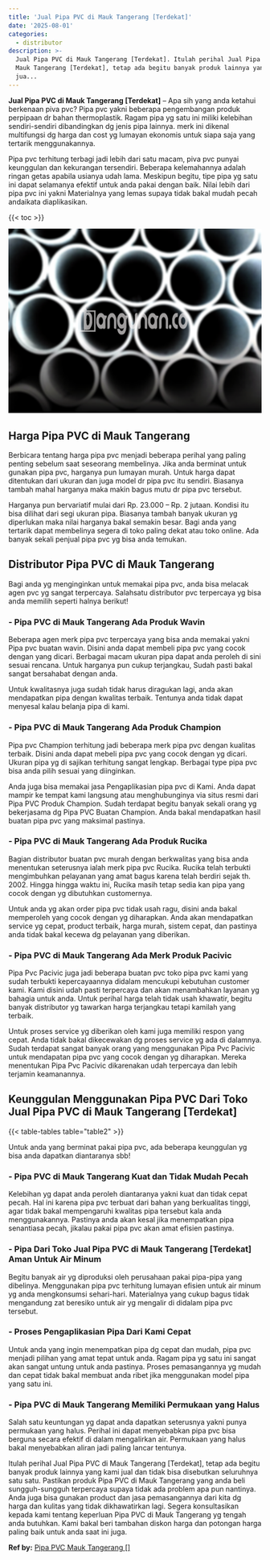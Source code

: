 ```yaml
---
title: 'Jual Pipa PVC di Mauk Tangerang [Terdekat]'
date: '2025-08-01'
categories:
  - distributor
description: >-
  Jual Pipa PVC di Mauk Tangerang [Terdekat]. Itulah perihal Jual Pipa PVC di
  Mauk Tangerang [Terdekat], tetap ada begitu banyak produk lainnya yang kami
  jua...
---
```


**Jual Pipa PVC di Mauk Tangerang \[Terdekat\]** – Apa sih yang anda ketahui berkenaan piva pvc? Pipa pvc yakni beberapa pengembangan produk perpipaan dr bahan thermoplastik. Ragam pipa yg satu ini miliki kelebihan sendiri-sendiri dibandingkan dg jenis pipa lainnya. merk ini dikenal multifungsi dg harga dan cost yg lumayan ekonomis untuk siapa saja yang tertarik menggunakannya.

Pipa pvc terhitung terbagi jadi lebih dari satu macam, piva pvc punyai keunggulan dan kekurangan tersendiri. Beberapa kelemahannya adalah ringan getas apabila usianya udah lama. Meskipun begitu, tipe pipa yg satu ini dapat selamanya efektif untuk anda pakai dengan baik. Nilai lebih dari pipa pvc ini yakni Materialnya yang lemas supaya tidak bakal mudah pecah andaikata diaplikasikan.

{{< toc >}}

![Jual Pipa PVC di Mauk Tangerang [Terdekat]](/images/jaul-pipa-pvc-28.png)

## Harga Pipa PVC di Mauk Tangerang

Berbicara tentang harga pipa pvc menjadi beberapa perihal yang paling penting sebelum saat seseorang membelinya. Jika anda berminat untuk gunakan pipa pvc, harganya pun lumayan murah. Untuk harga dapat ditentukan dari ukuran dan juga model dr pipa pvc itu sendiri. Biasanya tambah mahal harganya maka makin bagus mutu dr pipa pvc tersebut.

Harganya pun bervariatif mulai dari Rp. 23.000 – Rp. 2 jutaan. Kondisi itu bisa dilihat dari segi ukuran pipa. Biasanya tambah banyak ukuran yg diperlukan maka nilai harganya bakal semakin besar. Bagi anda yang tertarik dapat membelinya segera di toko paling dekat atau toko online. Ada banyak sekali penjual pipa pvc yg bisa anda temukan.

## Distributor Pipa PVC di Mauk Tangerang

Bagi anda yg menginginkan untuk memakai pipa pvc, anda bisa melacak agen pvc yg sangat terpercaya. Salahsatu distributor pvc terpercaya yg bisa anda memilih seperti halnya berikut!

### \- Pipa PVC di Mauk Tangerang Ada Produk Wavin

Beberapa agen merk pipa pvc terpercaya yang bisa anda memakai yakni Pipa pvc buatan wavin. Disini anda dapat membeli pipa pvc yang cocok dengan yang dicari. Berbagai macam ukuran pipa dapat anda peroleh di sini sesuai rencana. Untuk harganya pun cukup terjangkau, Sudah pasti bakal sangat bersahabat dengan anda.

Untuk kwalitasnya juga sudah tidak harus diragukan lagi, anda akan mendapatkan pipa dengan kwalitas terbaik. Tentunya anda tidak dapat menyesal kalau belanja pipa di kami.

### \- Pipa PVC di Mauk Tangerang Ada Produk Champion

Pipa pvc Champion terhitung jadi beberapa merk pipa pvc dengan kualitas terbaik. Disini anda dapat mebeli pipa pvc yang cocok dengan yg dicari. Ukuran pipa yg di sajikan terhitung sangat lengkap. Berbagai type pipa pvc bisa anda pilih sesuai yang diinginkan.

Anda juga bisa memakai jasa Pengaplikasian pipa pvc di Kami. Anda dapat mampir ke tempat kami langsung atau menghubunginya via situs resmi dari Pipa PVC Produk Champion. Sudah terdapat begitu banyak sekali orang yg bekerjasama dg Pipa PVC Buatan Champion. Anda bakal mendapatkan hasil buatan pipa pvc yang maksimal pastinya.

### \- Pipa PVC di Mauk Tangerang Ada Produk Rucika

Bagian distributor buatan pvc murah dengan berkwalitas yang bisa anda menentukan seterusnya ialah merk pipa pvc Rucika. Rucika telah terbukti mengimbuhkan pelayanan yang amat bagus karena telah berdiri sejak th. 2002. Hingga hingga waktu ini, Rucika masih tetap sedia kan pipa yang cocok dengan yg dibutuhkan customernya.

Untuk anda yg akan order pipa pvc tidak usah ragu, disini anda bakal memperoleh yang cocok dengan yg diharapkan. Anda akan mendapatkan service yg cepat, product terbaik, harga murah, sistem cepat, dan pastinya anda tidak bakal kecewa dg pelayanan yang diberikan.

### \- Pipa PVC di Mauk Tangerang Ada Merk Produk Pacivic

Pipa Pvc Pacivic juga jadi beberapa buatan pvc toko pipa pvc kami yang sudah terbukti kepercayaannya didalam mencukupi kebutuhan customer kami. Kami disini udah pasti terpercaya dan akan menambahkan layanan yg bahagia untuk anda. Untuk perihal harga telah tidak usah khawatir, begitu banyak distributor yg tawarkan harga terjangkau tetapi kamilah yang terbaik.

Untuk proses service yg diberikan oleh kami juga memiliki respon yang cepat. Anda tidak bakal dikecewakan dg proses service yg ada di dalamnya. Sudah terdapat sangat banyak orang yang menggunakan Pipa Pvc Pacivic untuk mendapatan pipa pvc yang cocok dengan yg diharapkan. Mereka menentukan Pipa Pvc Pacivic dikarenakan udah terpercaya dan lebih terjamin keamanannya.

## Keunggulan Menggunakan Pipa PVC Dari Toko Jual Pipa PVC di Mauk Tangerang \[Terdekat\]

{{< table-tables table="table2" >}}

Untuk anda yang berminat pakai pipa pvc, ada beberapa keunggulan yg bisa anda dapatkan diantaranya sbb!

### \- Pipa PVC di Mauk Tangerang Kuat dan Tidak Mudah Pecah

Kelebihan yg dapat anda peroleh diantaranya yakni kuat dan tidak cepat pecah. Hal ini karena pipa pvc terbuat dari bahan yang berkualitas tinggi, agar tidak bakal mempengaruhi kwalitas pipa tersebut kala anda menggunakannya. Pastinya anda akan kesal jika menempatkan pipa senantiasa pecah, jikalau pakai pipa pvc akan amat efisien pastinya.

### \- Pipa Dari Toko Jual Pipa PVC di Mauk Tangerang \[Terdekat\] Aman Untuk Air Minum

Begitu banyak air yg diproduksi oleh perusahaan pakai pipa-pipa yang dibelinya. Menggunakan pipa pvc terhitung lumayan efisien untuk air minum yg anda mengkonsumsi sehari-hari. Materialnya yang cukup bagus tidak mengandung zat beresiko untuk air yg mengalir di didalam pipa pvc tersebut.

### \- Proses Pengaplikasian Pipa Dari Kami Cepat

Untuk anda yang ingin menempatkan pipa dg cepat dan mudah, pipa pvc menjadi pilihan yang amat tepat untuk anda. Ragam pipa yg satu ini sangat akan sangat untung untuk anda pastinya. Proses pemasangannya yg mudah dan cepat tidak bakal membuat anda ribet jika menggunakan model pipa yang satu ini.

### \- Pipa PVC di Mauk Tangerang Memiliki Permukaan yang Halus

Salah satu keuntungan yg dapat anda dapatkan seterusnya yakni punya permukaan yang halus. Perihal ini dapat menyebabkan pipa pvc bisa berguna secara efektif di dalam mengalirkan air. Permukaan yang halus bakal menyebabkan aliran jadi paling lancar tentunya.

Itulah perihal Jual Pipa PVC di Mauk Tangerang \[Terdekat\], tetap ada begitu banyak produk lainnya yang kami jual dan tidak bisa disebutkan seluruhnya satu satu. Pastikan produk Pipa PVC di Mauk Tangerang yang anda beli sungguh-sungguh terpercaya supaya tidak ada problem apa pun nantinya. Anda juga bisa gunakan product dan jasa pemasangannya dari kita dg harga dan kulitas yang tidak dikhawatirkan lagi. Segera konsultasikan kepada kami tentang keperluan Pipa PVC di Mauk Tangerang yg tengah anda butuhkan. Kami bakal beri tambahan diskon harga dan potongan harga paling baik untuk anda saat ini juga.

**Ref by:** [Pipa PVC Mauk Tangerang []](https://id.wikipedia.org/wiki/Pipa)
